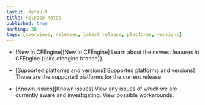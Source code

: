 ```yaml
---
layout: default
title: Release notes
published: true
sorting: 30
tags: [overviews, releases, latest release, platforms, versions]
---
```


* [New in CFEngine][New in CFEngine]
  Learn about the newest features in CFEngine {{site.cfengine.branch}}

* [Supported platforms and versions][Supported platforms and versions]
  These are the supported platforms for the current release.

* [Known issues][Known issues]
  View any issues of which we are currently aware and investigating. View possible workarounds.
